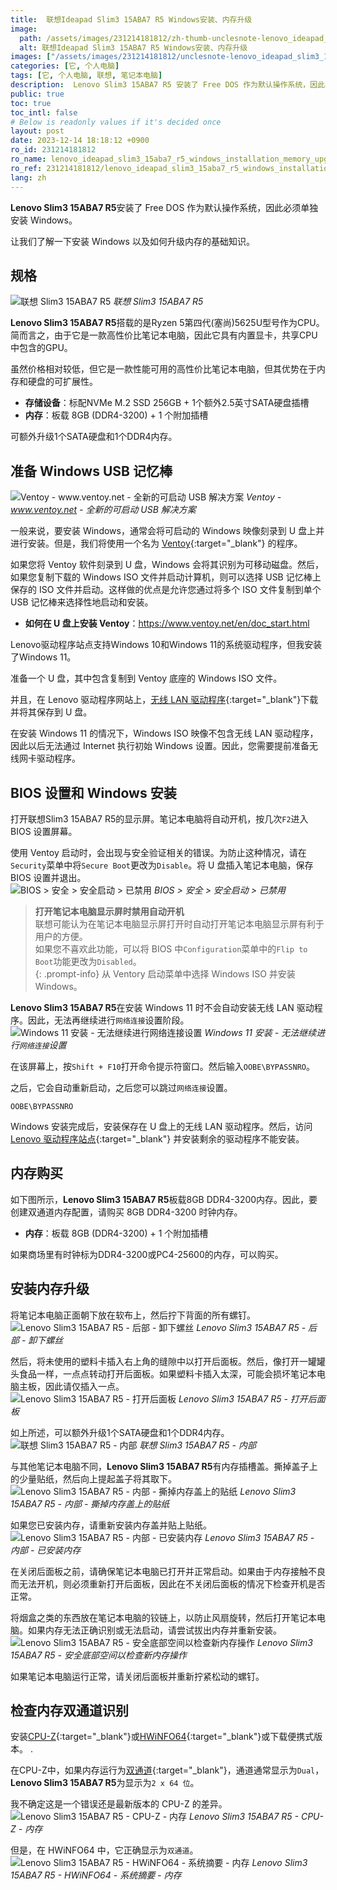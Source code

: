 ```yaml
---
title:  联想Ideapad Slim3 15ABA7 R5 Windows安装、内存升级
image:
  path: /assets/images/231214181812/zh-thumb-unclesnote-lenovo_ideapad_slim3_15aba7_r5_windows_installation_memory_upgrade.png
  alt: 联想Ideapad Slim3 15ABA7 R5 Windows安装、内存升级
images: ["/assets/images/231214181812/unclesnote-lenovo_ideapad_slim3_15aba7_r5_windows_installation_memory_upgrade-레노버_slim3_15aba7_r5.png", "/assets/images/231214181812/unclesnote-lenovo_ideapad_slim3_15aba7_r5_windows_installation_memory_upgrade-ventoy-www.ventoy.net-a_new_bootable_usb_solution.png", "/assets/images/231214181812/unclesnote-lenovo_ideapad_slim3_15aba7_r5_windows_installation_memory_upgrade-bios_security_secure_boot_disabled.png", "/assets/images/231214181812/unclesnote-lenovo_ideapad_slim3_15aba7_r5_windows_installation_memory_upgrade-윈도우11_설치-네트워크_연결_설정_진행불가.png", "/assets/images/231214181812/unclesnote-lenovo_ideapad_slim3_15aba7_r5_windows_installation_memory_upgrade-레노버_slim3_15aba7_r5-후면-나사_제거.png", "/assets/images/231214181812/unclesnote-lenovo_ideapad_slim3_15aba7_r5_windows_installation_memory_upgrade-레노버_slim3_15aba7_r5-후면판_열기.png", "/assets/images/231214181812/unclesnote-lenovo_ideapad_slim3_15aba7_r5_windows_installation_memory_upgrade-레노버_slim3_15aba7_r5-내부.png", "/assets/images/231214181812/unclesnote-lenovo_ideapad_slim3_15aba7_r5_windows_installation_memory_upgrade-레노버_slim3_15aba7_r5-내부-메모리_커버의_스티커_분리.png", "/assets/images/231214181812/unclesnote-lenovo_ideapad_slim3_15aba7_r5_windows_installation_memory_upgrade-레노버_slim3_15aba7_r5-내부-메모리_장착.png", "/assets/images/231214181812/unclesnote-lenovo_ideapad_slim3_15aba7_r5_windows_installation_memory_upgrade-레노버_slim3_15aba7_r5-신규_메모리_동작_확인을_위해_하단_공간_확보.png", "/assets/images/231214181812/unclesnote-lenovo_ideapad_slim3_15aba7_r5_windows_installation_memory_upgrade-레노버_slim3_15aba7_r5-cpu-z-메모리.png", "/assets/images/231214181812/unclesnote-lenovo_ideapad_slim3_15aba7_r5_windows_installation_memory_upgrade-레노버_slim3_15aba7_r5-hwinfo64-시스템_요약-메모리.png"]
categories: [它, 个人电脑]
tags: [它, 个人电脑, 联想, 笔记本电脑]
description:  Lenovo Slim3 15ABA7 R5 安装了 Free DOS 作为默认操作系统，因此必须单独安装 Windows。让我们了解一下安装 Windows 以及如何升级内存的基础知识。
public: true
toc: true
toc_intl: false
# Below is readonly values if it's decided once
layout: post
date: 2023-12-14 18:18:12 +0900
ro_id: 231214181812
ro_name: lenovo_ideapad_slim3_15aba7_r5_windows_installation_memory_upgrade
ro_ref: 231214181812/lenovo_ideapad_slim3_15aba7_r5_windows_installation_memory_upgrade
lang: zh
---
```

**Lenovo Slim3 15ABA7 R5**安装了 Free DOS 作为默认操作系统，因此必须单独安装 Windows。  

让我们了解一下安装 Windows 以及如何升级内存的基础知识。  
## 规格
![联想 Slim3 15ABA7 R5](/assets/images/231214181812/unclesnote-lenovo_ideapad_slim3_15aba7_r5_windows_installation_memory_upgrade-레노버_slim3_15aba7_r5.png)
_联想 Slim3 15ABA7 R5_

**Lenovo Slim3 15ABA7 R5**搭载的是Ryzen 5第四代(塞尚)5625U型号作为CPU。简而言之，由于它是一款高性价比笔记本电脑，因此它具有内置显卡，共享CPU中包含的GPU。  

虽然价格相对较低，但它是一款性能可用的高性价比笔记本电脑，但其优势在于内存和硬盘的可扩展性。  
- **存储设备**：标配NVMe M.2 SSD 256GB + 1个额外2.5英寸SATA硬盘插槽
- **内存**：板载 8GB (DDR4-3200) + 1 个附加插槽

可额外升级1个SATA硬盘和1个DDR4内存。  
## 准备 Windows USB 记忆棒
![Ventoy - www.ventoy.net - 全新的可启动 USB 解决方案](/assets/images/231214181812/unclesnote-lenovo_ideapad_slim3_15aba7_r5_windows_installation_memory_upgrade-ventoy-www.ventoy.net-a_new_bootable_usb_solution.png)
_Ventoy - www.ventoy.net - 全新的可启动 USB 解决方案_

一般来说，要安装 Windows，通常会将可启动的 Windows 映像刻录到 U 盘上并进行安装。但是，我们将使用一个名为 [Ventoy](https://www.ventoy.net/en/download.html){:target="_blank"} 的程序。  

如果您将 Ventoy 软件刻录到 U 盘，Windows 会将其识别为可移动磁盘。然后，如果您复制下载的 Windows ISO 文件并启动计算机，则可以选择 USB 记忆棒上保存的 ISO 文件并启动。这样做的优点是允许您通过将多个 ISO 文件复制到单个 USB 记忆棒来选择性地启动和安装。  
- **如何在 U 盘上安装 Ventoy**：https://www.ventoy.net/en/doc_start.html

Lenovo驱动程序站点支持Windows 10和Windows 11的系统驱动程序，但我安装了Windows 11。  

准备一个 U 盘，其中包含复制到 Ventoy 底座的 Windows ISO 文件。  

并且，在 Lenovo 驱动程序网站上，[无线 LAN 驱动程序](https://pcsupport.lenovo.com/kr/en/products/laptops-and-netbooks/3-series/ideapad-3-15aba7/downloads/driver-list){:target="_blank"}下载并将其保存到 U 盘。  

在安装 Windows 11 的情况下，Windows ISO 映像不包含无线 LAN 驱动程序，因此以后无法通过 Internet 执行初始 Windows 设置。因此，您需要提前准备无线网卡驱动程序。  
## BIOS 设置和 Windows 安装
打开联想Slim3 15ABA7 R5的显示屏。笔记本电脑将自动开机，按几次`F2`进入 BIOS 设置屏幕。  

使用 Ventoy 启动时，会出现与安全验证相关的错误。为防止这种情况，请在`Security`菜单中将`Secure Boot`更改为`Disable`。将 U 盘插入笔记本电脑，保存 BIOS 设置并退出。  
![BIOS > 安全 > 安全启动 > 已禁用](/assets/images/231214181812/unclesnote-lenovo_ideapad_slim3_15aba7_r5_windows_installation_memory_upgrade-bios_security_secure_boot_disabled.png)
_BIOS > 安全 > 安全启动 > 已禁用_

> **打开笔记本电脑显示屏时禁用自动开机**  
> 联想可能认为在笔记本电脑显示屏打开时自动打开笔记本电脑显示屏有利于用户的方便。  
> 如果您不喜欢此功能，可以将 BIOS 中`Configuration`菜单中的`Flip to Boot`功能更改为`Disabled`。  
{: .prompt-info}
从 Ventory 启动菜单中选择 Windows ISO 并安装 Windows。  

**Lenovo Slim3 15ABA7 R5**在安装 Windows 11 时不会自动安装无线 LAN 驱动程序。因此，无法再继续进行`网络连接`设置阶段。  
![Windows 11 安装 - 无法继续进行`网络连接`设置](/assets/images/231214181812/unclesnote-lenovo_ideapad_slim3_15aba7_r5_windows_installation_memory_upgrade-윈도우11_설치-네트워크_연결_설정_진행불가.png)
_Windows 11 安装 - 无法继续进行`网络连接`设置_

在该屏幕上，按`Shift + F10`打开命令提示符窗口。然后输入`OOBE\BYPASSNRO`。  

之后，它会自动重新启动，之后您可以跳过`网络连接`设置。  

```
OOBE\BYPASSNRO
```
Windows 安装完成后，安装保存在 U 盘上的无线 LAN 驱动程序。然后，访问 [Lenovo 驱动程序站点](https://pcsupport.lenovo.com/kr/ko/products/laptops-and-netbooks/3-series/ideapad-3-15aba7/downloads){:target="_blank"} 并安装剩余的驱动程序不能安装。  
## 内存购买
如下图所示，**Lenovo Slim3 15ABA7 R5**板载8GB DDR4-3200内存。因此，要创建双通道内存配置，请购买 8GB DDR4-3200 时钟内存。  
- **内存**：板载 8GB (DDR4-3200) + 1 个附加插槽

如果商场里有时钟标为DDR4-3200或PC4-25600的内存，可以购买。  
## 安装内存升级
将笔记本电脑正面朝下放在软布上，然后拧下背面的所有螺钉。  
![Lenovo Slim3 15ABA7 R5 - 后部 - 卸下螺丝](/assets/images/231214181812/unclesnote-lenovo_ideapad_slim3_15aba7_r5_windows_installation_memory_upgrade-레노버_slim3_15aba7_r5-후면-나사_제거.png)
_Lenovo Slim3 15ABA7 R5 - 后部 - 卸下螺丝_

然后，将未使用的塑料卡插入右上角的缝隙中以打开后面板。然后，像打开一罐罐头食品一样，一点点转动打开后面板。如果塑料卡插入太深，可能会损坏笔记本电脑主板，因此请仅插入一点。  
![Lenovo Slim3 15ABA7 R5 - 打开后面板](/assets/images/231214181812/unclesnote-lenovo_ideapad_slim3_15aba7_r5_windows_installation_memory_upgrade-레노버_slim3_15aba7_r5-후면판_열기.png)
_Lenovo Slim3 15ABA7 R5 - 打开后面板_

如上所述，可以额外升级1个SATA硬盘和1个DDR4内存。  
![联想 Slim3 15ABA7 R5 - 内部](/assets/images/231214181812/unclesnote-lenovo_ideapad_slim3_15aba7_r5_windows_installation_memory_upgrade-레노버_slim3_15aba7_r5-내부.png)
_联想 Slim3 15ABA7 R5 - 内部_

与其他笔记本电脑不同，**Lenovo Slim3 15ABA7 R5**有内存插槽盖。撕掉盖子上的少量贴纸，然后向上提起盖子将其取下。  
![Lenovo Slim3 15ABA7 R5 - 内部 - 撕掉内存盖上的贴纸](/assets/images/231214181812/unclesnote-lenovo_ideapad_slim3_15aba7_r5_windows_installation_memory_upgrade-레노버_slim3_15aba7_r5-내부-메모리_커버의_스티커_분리.png)
_Lenovo Slim3 15ABA7 R5 - 内部 - 撕掉内存盖上的贴纸_

如果您已安装内存，请重新安装内存盖并贴上贴纸。  
![Lenovo Slim3 15ABA7 R5 - 内部 - 已安装内存](/assets/images/231214181812/unclesnote-lenovo_ideapad_slim3_15aba7_r5_windows_installation_memory_upgrade-레노버_slim3_15aba7_r5-내부-메모리_장착.png)
_Lenovo Slim3 15ABA7 R5 - 内部 - 已安装内存_

在关闭后面板之前，请确保笔记本电脑已打开并正常启动。如果由于内存接触不良而无法开机，则必须重新打开后面板，因此在不关闭后面板的情况下检查开机是否正常。  

将烟盒之类的东西放在笔记本电脑的铰链上，以防止风扇旋转，然后打开笔记本电脑。如果内存无法正确识别或无法启动，请尝试拔出内存并重新安装。  
![Lenovo Slim3 15ABA7 R5 - 安全底部空间以检查新内存操作](/assets/images/231214181812/unclesnote-lenovo_ideapad_slim3_15aba7_r5_windows_installation_memory_upgrade-레노버_slim3_15aba7_r5-신규_메모리_동작_확인을_위해_하단_공간_확보.png)
_Lenovo Slim3 15ABA7 R5 - 安全底部空间以检查新内存操作_

如果笔记本电脑运行正常，请关闭后面板并重新拧紧松动的螺钉。  
## 检查内存双通道识别
安装[CPU-Z](https://www.cpuid.com/softwares/cpu-z.html){:target="_blank"}或[HWiNFO64](https://www.hwinfo.com/download/){:target="_blank"}或下载便携式版本。 .  

在CPU-Z中，如果内存运行为[双通道](https://en.wikipedia.org/wiki/Multi-channel_memory_architecture){:target="_blank"}，通道通常显示为`Dual`，**Lenovo Slim3 15ABA7 R5**为显示为`2 x 64 位`。  

我不确定这是一个错误还是最新版本的 CPU-Z 的差异。  
![Lenovo Slim3 15ABA7 R5 - CPU-Z - 内存](/assets/images/231214181812/unclesnote-lenovo_ideapad_slim3_15aba7_r5_windows_installation_memory_upgrade-레노버_slim3_15aba7_r5-cpu-z-메모리.png)
_Lenovo Slim3 15ABA7 R5 - CPU-Z - 内存_

但是，在 HWiNFO64 中，它正确显示为`双通道`。  
![Lenovo Slim3 15ABA7 R5 - HWiNFO64 - 系统摘要 - 内存](/assets/images/231214181812/unclesnote-lenovo_ideapad_slim3_15aba7_r5_windows_installation_memory_upgrade-레노버_slim3_15aba7_r5-hwinfo64-시스템_요약-메모리.png)
_Lenovo Slim3 15ABA7 R5 - HWiNFO64 - 系统摘要 - 内存_

